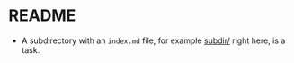 # README

- A subdirectory with an `index.md` file, for example [subdir/](subdir/index.md)
  right here, is a task.
